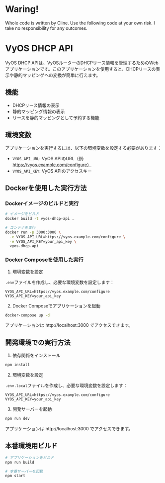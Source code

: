 # Waring!

Whole code is written by Cline.
Use the following code at your own risk. I take no responsibility for any outcomes.

# VyOS DHCP API

VyOS DHCP APIは、VyOSルーターのDHCPリース情報を管理するためのWebアプリケーションです。このアプリケーションを使用すると、DHCPリースの表示や静的マッピングへの変換が簡単に行えます。

## 機能

- DHCPリース情報の表示
- 静的マッピング情報の表示
- リースを静的マッピングとして予約する機能

## 環境変数

アプリケーションを実行するには、以下の環境変数を設定する必要があります：

- `VYOS_API_URL`: VyOS APIのURL（例: https://vyos.example.com/configure）
- `VYOS_API_KEY`: VyOS APIのアクセスキー

## Dockerを使用した実行方法

### Dockerイメージのビルドと実行

```bash
# イメージをビルド
docker build -t vyos-dhcp-api .

# コンテナを実行
docker run -p 3000:3000 \
  -e VYOS_API_URL=https://vyos.example.com/configure \
  -e VYOS_API_KEY=your_api_key \
  vyos-dhcp-api
```

### Docker Composeを使用した実行

1. 環境変数を設定

`.env`ファイルを作成し、必要な環境変数を設定します：

```
VYOS_API_URL=https://vyos.example.com/configure
VYOS_API_KEY=your_api_key
```

2. Docker Composeでアプリケーションを起動

```bash
docker-compose up -d
```

アプリケーションは http://localhost:3000 でアクセスできます。

## 開発環境での実行方法

1. 依存関係をインストール

```bash
npm install
```

2. 環境変数を設定

`.env.local`ファイルを作成し、必要な環境変数を設定します：

```
VYOS_API_URL=https://vyos.example.com/configure
VYOS_API_KEY=your_api_key
```

3. 開発サーバーを起動

```bash
npm run dev
```

アプリケーションは http://localhost:3000 でアクセスできます。

## 本番環境用ビルド

```bash
# アプリケーションをビルド
npm run build

# 本番サーバーを起動
npm start
```
